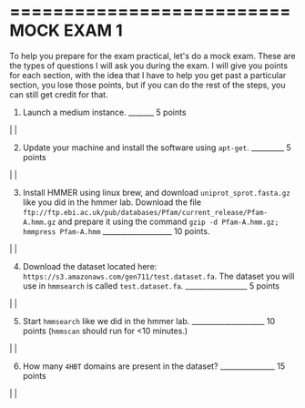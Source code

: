 ==========================
MOCK EXAM 1
==========================

To help you prepare for the exam practical, let's do a mock exam. These are the types of questions I will ask you during the exam. I will give you points for each section, with the idea that I have to help you get past a particular section, you lose those points, but if you can do the rest of the steps, you can still get credit for that.



1. Launch a medium instance.  _______ 5 points

|
|

2. Update your machine and install the software using ``apt-get``. _________ 5 points

|
|

3. Install HMMER using linux brew, and download `uniprot_sprot.fasta.gz` like you did in the hmmer lab. Download the file `ftp://ftp.ebi.ac.uk/pub/databases/Pfam/current_release/Pfam-A.hmm.gz` and prepare it using the command `gzip -d Pfam-A.hmm.gz; hmmpress Pfam-A.hmm` ___________________ 10 points.

|
|

4. Download the dataset located here: ``https://s3.amazonaws.com/gen711/test.dataset.fa``. The dataset you will use in ``hmmsearch`` is called ``test.dataset.fa``.  _________________ 5 points

|
|

5. Start ``hmmsearch`` like we did in the hmmer lab.  ____________________ 10 points (``hmmscan`` should run for <10 minutes.)

|
|

6. How many ``4HBT`` domains are present in the dataset? _______________ 15 points

|
|
